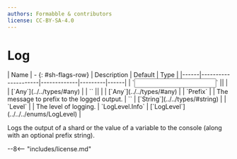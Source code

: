 ```yaml
---
authors: Formabble & contributors
license: CC-BY-SA-4.0
---
```



# Log

<div class="sh-parameters" markdown="1">
| Name | - {: #sh-flags-row} | Description | Default | Type |
|------|---------------------|-------------|---------|------|
| `<input>` || | | [`Any`](../../types/#any) |
| `<output>` || | | [`Any`](../../types/#any) |
| `Prefix` |  | The message to prefix to the logged output. | `` | [`String`](../../types/#string) |
| `Level` |  | The level of logging. | `LogLevel.Info` | [`LogLevel`](../../../enums/LogLevel) |

</div>

Logs the output of a shard or the value of a variable to the console (along with an optional prefix string).

--8<-- "includes/license.md"

